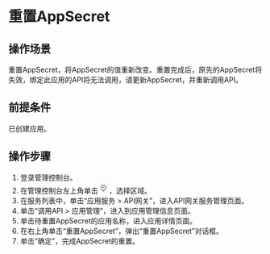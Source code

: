 # 重置AppSecret<a name="apig-zh-ug-180307053"></a>

## 操作场景<a name="zh-cn_topic_0084768156_section1731012541118"></a>

重置AppSecret，将AppSecret的值重新改变。重置完成后，原先的AppSecret将失效，绑定此应用的API将无法调用，请更新AppSecret，并重新调用API。

## 前提条件<a name="zh-cn_topic_0084768156_section83110548119"></a>

已创建应用。

## 操作步骤<a name="zh-cn_topic_0084768156_section8731554122615"></a>

1.  登录管理控制台。
2.  在管理控制台左上角单击![](figures/icon-region.png)，选择区域。
3.  在服务列表中，单击“应用服务 \> API网关”，进入API网关服务管理页面。
4.  单击“调用API \> 应用管理”，进入到应用管理信息页面。
5.  单击待重置AppSecret的应用名称，进入应用详情页面。
6.  在右上角单击“重置AppSecret”，弹出“重置AppSecret”对话框。
7.  单击“确定”，完成AppSecret的重置。


